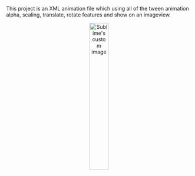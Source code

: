 
This project is an XML animation file which using all of the tween animation alpha, scaling, translate, rotate features and show on an imageview.

<p align="center"  width="70%">
  <img width="32%" src="https://user-images.githubusercontent.com/58865367/165857978-1fb4cf8b-e545-4309-a66c-530e4073ee63.gif" alt="Sublime's custom image"/>
</p>
